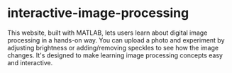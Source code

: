 # interactive-image-processing
This website, built with MATLAB, lets users learn about digital image processing in a hands-on way. You can upload a photo and experiment by adjusting brightness or adding/removing speckles to see how the image changes. It's designed to make learning image processing concepts easy and interactive.
